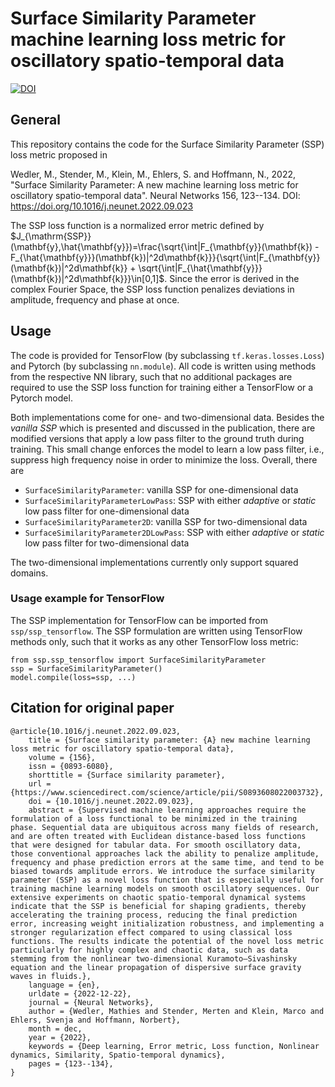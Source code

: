 # Surface Similarity Parameter machine learning loss metric for oscillatory spatio-temporal data
[![DOI](https://zenodo.org/badge/653051819.svg)](https://zenodo.org/badge/latestdoi/653051819)

## General
This repository contains the code for the Surface Similarity Parameter (SSP) loss metric proposed in

Wedler, M., Stender, M., Klein, M., Ehlers, S. and Hoffmann, N., 2022,  "Surface Similarity Parameter: A new machine learning loss metric for oscillatory spatio-temporal data". Neural Networks 156, 123--134. DOI: https://doi.org/10.1016/j.neunet.2022.09.023

The SSP loss function is a normalized error metric defined by $J_{\mathrm{SSP}}(\mathbf{y},\hat{\mathbf{y}})=\frac{\sqrt{\int|F_{\mathbf{y}}(\mathbf{k}) - F_{\hat{\mathbf{y}}}(\mathbf{k})|^2d\mathbf{k}}}{\sqrt{\int|F_{\mathbf{y}}(\mathbf{k})|^2d\mathbf{k}} + \sqrt{\int|F_{\hat{\mathbf{y}}}(\mathbf{k})|^2d\mathbf{k}}}\in[0,1]$. Since the error is derived in the complex Fourier Space, the SSP loss function penalizes deviations in amplitude, frequency and phase at once.


## Usage
The code is provided for TensorFlow (by subclassing ```tf.keras.losses.Loss```) and Pytorch (by subclassing ```nn.module```). All code is written using methods from the respective NN library, such that no additional packages are required to use the SSP loss function for training either a TensorFlow or a Pytorch model.

Both implementations come for one- and two-dimensional data. Besides the *vanilla SSP* which is presented and discussed in the publication, there are modified versions that apply a low pass filter to the ground truth during training. This small change enforces the model to learn a low pass filter, i.e., suppress high frequency noise in order to minimize the loss. Overall, there are
- ```SurfaceSimilarityParameter```: vanilla SSP for one-dimensional data
- ```SurfaceSimilarityParameterLowPass```: SSP with either *adaptive* or *static* low pass filter for one-dimensional data
- ```SurfaceSimilarityParameter2D```: vanilla SSP for two-dimensional data
- ```SurfaceSimilarityParameter2DLowPass```: SSP with either *adaptive* or *static* low pass filter for two-dimensional data

The two-dimensional implementations currently only support squared domains.

### Usage example for TensorFlow
The SSP implementation for TensorFlow can be imported from ```ssp/ssp_tensorflow```. The SSP formulation are written using TensorFlow methods only, such that it works as any other TensorFlow loss metric:
```
from ssp.ssp_tensorflow import SurfaceSimilarityParameter
ssp = SurfaceSimilarityParameter()
model.compile(loss=ssp, ...)
```

## Citation for original paper
``` 
@article{10.1016/j.neunet.2022.09.023,
	title = {Surface similarity parameter: {A} new machine learning loss metric for oscillatory spatio-temporal data},
	volume = {156},
	issn = {0893-6080},
	shorttitle = {Surface similarity parameter},
	url = {https://www.sciencedirect.com/science/article/pii/S0893608022003732},
	doi = {10.1016/j.neunet.2022.09.023},
	abstract = {Supervised machine learning approaches require the formulation of a loss functional to be minimized in the training phase. Sequential data are ubiquitous across many fields of research, and are often treated with Euclidean distance-based loss functions that were designed for tabular data. For smooth oscillatory data, those conventional approaches lack the ability to penalize amplitude, frequency and phase prediction errors at the same time, and tend to be biased towards amplitude errors. We introduce the surface similarity parameter (SSP) as a novel loss function that is especially useful for training machine learning models on smooth oscillatory sequences. Our extensive experiments on chaotic spatio-temporal dynamical systems indicate that the SSP is beneficial for shaping gradients, thereby accelerating the training process, reducing the final prediction error, increasing weight initialization robustness, and implementing a stronger regularization effect compared to using classical loss functions. The results indicate the potential of the novel loss metric particularly for highly complex and chaotic data, such as data stemming from the nonlinear two-dimensional Kuramoto–Sivashinsky equation and the linear propagation of dispersive surface gravity waves in fluids.},
	language = {en},
	urldate = {2022-12-22},
	journal = {Neural Networks},
	author = {Wedler, Mathies and Stender, Merten and Klein, Marco and Ehlers, Svenja and Hoffmann, Norbert},
	month = dec,
	year = {2022},
	keywords = {Deep learning, Error metric, Loss function, Nonlinear dynamics, Similarity, Spatio-temporal dynamics},
	pages = {123--134},
}
 ```
